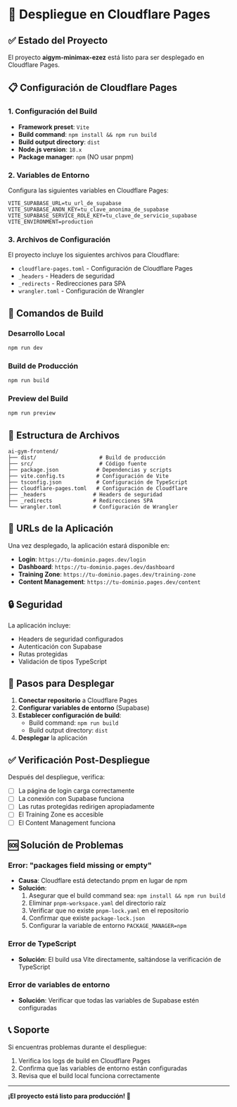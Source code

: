 # 🚀 Despliegue en Cloudflare Pages

## ✅ **Estado del Proyecto**
El proyecto **aigym-minimax-ezez** está listo para ser desplegado en Cloudflare Pages.

## 📋 **Configuración de Cloudflare Pages**

### **1. Configuración del Build**
- **Framework preset**: `Vite`
- **Build command**: `npm install && npm run build`
- **Build output directory**: `dist`
- **Node.js version**: `18.x`
- **Package manager**: `npm` (NO usar pnpm)

### **2. Variables de Entorno**
Configura las siguientes variables en Cloudflare Pages:

```
VITE_SUPABASE_URL=tu_url_de_supabase
VITE_SUPABASE_ANON_KEY=tu_clave_anonima_de_supabase
VITE_SUPABASE_SERVICE_ROLE_KEY=tu_clave_de_servicio_supabase
VITE_ENVIRONMENT=production
```

### **3. Archivos de Configuración**
El proyecto incluye los siguientes archivos para Cloudflare:
- `cloudflare-pages.toml` - Configuración de Cloudflare Pages
- `_headers` - Headers de seguridad
- `_redirects` - Redirecciones para SPA
- `wrangler.toml` - Configuración de Wrangler

## 🔧 **Comandos de Build**

### **Desarrollo Local**
```bash
npm run dev
```

### **Build de Producción**
```bash
npm run build
```

### **Preview del Build**
```bash
npm run preview
```

## 📁 **Estructura de Archivos**

```
ai-gym-frontend/
├── dist/                    # Build de producción
├── src/                     # Código fuente
├── package.json            # Dependencias y scripts
├── vite.config.ts          # Configuración de Vite
├── tsconfig.json           # Configuración de TypeScript
├── cloudflare-pages.toml   # Configuración de Cloudflare
├── _headers               # Headers de seguridad
├── _redirects             # Redirecciones SPA
└── wrangler.toml          # Configuración de Wrangler
```

## 🎯 **URLs de la Aplicación**

Una vez desplegado, la aplicación estará disponible en:
- **Login**: `https://tu-dominio.pages.dev/login`
- **Dashboard**: `https://tu-dominio.pages.dev/dashboard`
- **Training Zone**: `https://tu-dominio.pages.dev/training-zone`
- **Content Management**: `https://tu-dominio.pages.dev/content`

## 🔒 **Seguridad**

La aplicación incluye:
- Headers de seguridad configurados
- Autenticación con Supabase
- Rutas protegidas
- Validación de tipos TypeScript

## 🚀 **Pasos para Desplegar**

1. **Conectar repositorio** a Cloudflare Pages
2. **Configurar variables de entorno** (Supabase)
3. **Establecer configuración de build**:
   - Build command: `npm run build`
   - Build output directory: `dist`
4. **Desplegar** la aplicación

## ✅ **Verificación Post-Despliegue**

Después del despliegue, verifica:
- [ ] La página de login carga correctamente
- [ ] La conexión con Supabase funciona
- [ ] Las rutas protegidas redirigen apropiadamente
- [ ] El Training Zone es accesible
- [ ] El Content Management funciona

## 🆘 **Solución de Problemas**

### **Error: "packages field missing or empty"**
- **Causa**: Cloudflare está detectando pnpm en lugar de npm
- **Solución**: 
  1. Asegurar que el build command sea: `npm install && npm run build`
  2. Eliminar `pnpm-workspace.yaml` del directorio raíz
  3. Verificar que no existe `pnpm-lock.yaml` en el repositorio
  4. Confirmar que existe `package-lock.json`
  5. Configurar la variable de entorno `PACKAGE_MANAGER=npm`

### **Error de TypeScript**
- **Solución**: El build usa Vite directamente, saltándose la verificación de TypeScript

### **Error de variables de entorno**
- **Solución**: Verificar que todas las variables de Supabase estén configuradas

## 📞 **Soporte**

Si encuentras problemas durante el despliegue:
1. Verifica los logs de build en Cloudflare Pages
2. Confirma que las variables de entorno están configuradas
3. Revisa que el build local funciona correctamente

---

**¡El proyecto está listo para producción! 🎉**
